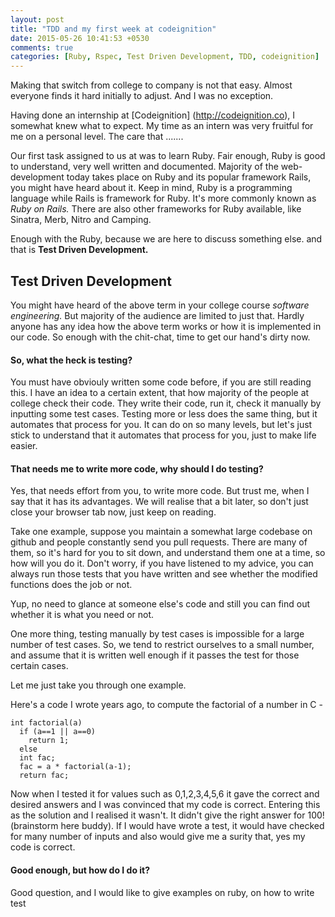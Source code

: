 ```yaml
---
layout: post
title: "TDD and my first week at codeignition"
date: 2015-05-26 10:41:53 +0530
comments: true
categories: [Ruby, Rspec, Test Driven Development, TDD, codeignition]
---
```


Making that switch from college to company is not that easy. Almost
everyone finds it hard initially to adjust. And I was no exception.

Having done an internship at [Codeignition] (http://codeignition.co), I
somewhat knew what to expect. My time as an intern was very fruitful for
me on a personal level. The care that .......

Our first task assigned to us at was to learn Ruby. Fair enough, Ruby is
good to understand, very well written and documented. Majority of the
web-development today takes place on Ruby and its popular framework
Rails, you might have heard about it. Keep in mind, Ruby is a
programming language while Rails is framework for Ruby. It's more
commonly known as *Ruby on Rails.* There are also other frameworks for
Ruby available, like Sinatra, Merb, Nitro and Camping.

Enough with the Ruby, because we are here to discuss something else. and
that is **Test Driven Development.**

## Test Driven Development

You might have heard of the above term in your college course *software
engineering.* But majority of the audience are limited to just that.
Hardly anyone has any idea how the above term works or how it is
implemented in our code. So enough with the chit-chat, time to get our
hand's dirty now.

#### So, what the heck is testing?

You must have obviouly written some code before, if you are still
reading this. I have an idea to a certain extent, that how majority of
the people at college check their code. They write their code, run it,
check it manually by inputting some test cases. Testing more or less
 does the same thing, but it automates that process for you. It can do
 on so many levels, but let's just stick to understand that it
 automates that process for you, just to make life easier.


#### That needs me to write more code, why should I do testing?

Yes, that needs effort from you, to write more code. But trust me, when
I say that it has its advantages. We will realise that a bit later, so
don't just close your browser tab now, just keep on reading.

Take one example, suppose you maintain a somewhat large codebase on
github and people constantly send you pull requests. There are many of
them, so it's hard for you to sit down, and understand them one at a
time, so how will you do it. Don't worry, if you have listened to my
advice, you can always run those tests that you have written and see
whether the modified functions does the job or not.

Yup, no need to glance at someone else's code and still you can find out
whether it is what you need or not.

One more thing, testing manually by test cases is impossible for a large
number of test cases. So, we tend to restrict ourselves to a small
number, and assume that it is written well enough if it passes the test
for those certain cases.

Let me just take you through one example.

Here's a code I wrote years ago, to compute the factorial of a number in
C -

```
int factorial(a)
  if (a==1 || a==0)
    return 1;
  else
  int fac;
  fac = a * factorial(a-1);
  return fac;
```

Now when I tested it for values such as 0,1,2,3,4,5,6 it gave the
correct and desired answers and I was convinced that my code is correct.
Entering this as the solution and I realised it wasn't. It didn't give
the right answer for 100! (brainstorm here buddy). If I would have wrote
a test, it would have checked for many number of inputs and also would
give me a surity that, yes my code is correct.

#### Good enough, but how do I do it?

Good question, and I would like to give examples on ruby, on how to
write test 
